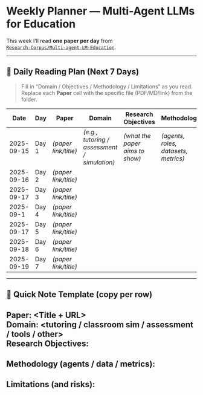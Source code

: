 # Weekly Planner — Multi-Agent LLMs for Education

This week I’ll read **one paper per day** from  
[`Research-Corpus/Multi-agent-LM-Education`](https://github.com/MahaZainab/Research-Corpus/tree/main/Multi-agent-LM-Education).

---

## 📅 Daily Reading Plan (Next 7 Days)

> Fill in “Domain / Objectives / Methodology / Limitations” as you read.  
> Replace each **Paper** cell with the specific file (PDF/MD/link) from the folder.

| Date       | Day    | Paper | Domain | Research Objectives | Methodology | Limitations |
|------------|--------|-------|--------|---------------------|-------------|-------------|
| 2025-09-15 | Day 1  | *(paper link/title)* | *(e.g., tutoring / assessment / simulation)* | *(what the paper aims to show)* | *(agents, roles, datasets, metrics)* | *(threats to validity / scope limits)* |
| 2025-09-16 | Day 2  | *(paper link/title)* |  |  |  |  |
| 2025-09-17 | Day 3  | *(paper link/title)* |  |  |  |  |
| 2025-09-1 | Day 4  | *(paper link/title)* |  |  |  |  |
| 2025-09-17 | Day 5  | *(paper link/title)* |  |  |  |  |
| 2025-09-18 | Day 6  | *(paper link/title)* |  |  |  |  |
| 2025-09-19 | Day 7  | *(paper link/title)* |  |  |  |  |

---

## 📝 Quick Note Template (copy per row)

**Paper:** <Title + URL>  
**Domain:** <tutoring / classroom sim / assessment / tools / other>  
**Research Objectives:**  
-  

**Methodology (agents / data / metrics):**  
-  

**Limitations (and risks):**  
-  
